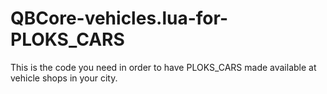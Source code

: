 # QBCore-vehicles.lua-for-PLOKS_CARS
This is the code you need in order to have PLOKS_CARS made available at vehicle shops in your city.
